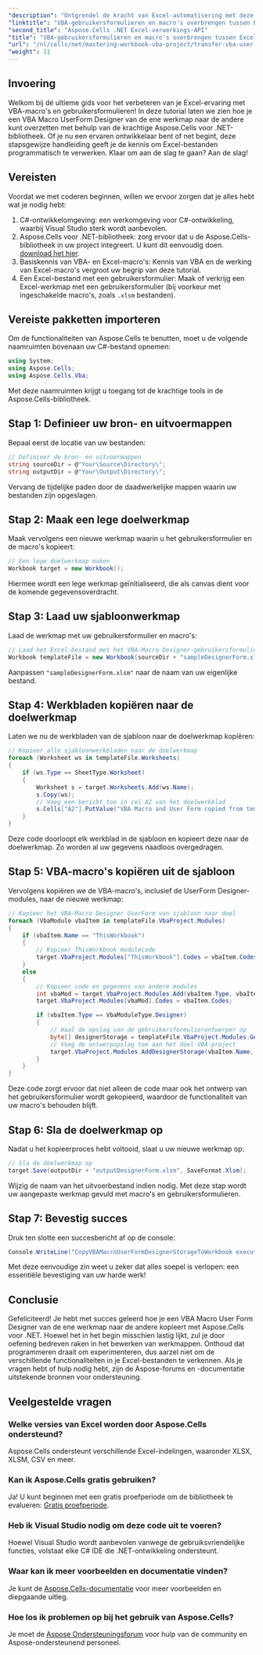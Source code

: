 ```yaml
---
"description": "Ontgrendel de kracht van Excel-automatisering met deze uitgebreide handleiding over het overzetten van VBA-gebruikersformulieren en macro's tussen werkmappen met Aspose.Cells voor .NET. Perfect voor zowel beginners als ervaren ontwikkelaars."
"linktitle": "VBA-gebruikersformulieren en macro's overbrengen tussen Excel-werkmappen"
"second_title": "Aspose.Cells .NET Excel-verwerkings-API"
"title": "VBA-gebruikersformulieren en macro's overbrengen tussen Excel-werkmappen"
"url": "/nl/cells/net/mastering-workbook-vba-project/transfer-vba-user-form-and-macro/"
"weight": 11
---
```


## Invoering

Welkom bij dé ultieme gids voor het verbeteren van je Excel-ervaring met VBA-macro's en gebruikersformulieren! In deze tutorial laten we zien hoe je een VBA Macro UserForm Designer van de ene werkmap naar de andere kunt overzetten met behulp van de krachtige Aspose.Cells voor .NET-bibliotheek. Of je nu een ervaren ontwikkelaar bent of net begint, deze stapsgewijze handleiding geeft je de kennis om Excel-bestanden programmatisch te verwerken. Klaar om aan de slag te gaan? Aan de slag!

## Vereisten
Voordat we met coderen beginnen, willen we ervoor zorgen dat je alles hebt wat je nodig hebt:

1. C#-ontwikkelomgeving: een werkomgeving voor C#-ontwikkeling, waarbij Visual Studio sterk wordt aanbevolen.
2. Aspose.Cells voor .NET-bibliotheek: zorg ervoor dat u de Aspose.Cells-bibliotheek in uw project integreert. U kunt dit eenvoudig doen. [download het hier](https://releases.aspose.com/cells/net/).
3. Basiskennis van VBA- en Excel-macro's: Kennis van VBA en de werking van Excel-macro's vergroot uw begrip van deze tutorial.
4. Een Excel-bestand met een gebruikersformulier: Maak of verkrijg een Excel-werkmap met een gebruikersformulier (bij voorkeur met ingeschakelde macro's, zoals `.xlsm` bestanden).

## Vereiste pakketten importeren
Om de functionaliteiten van Aspose.Cells te benutten, moet u de volgende naamruimten bovenaan uw C#-bestand opnemen:

```csharp
using System;
using Aspose.Cells;
using Aspose.Cells.Vba;
```

Met deze naamruimten krijgt u toegang tot de krachtige tools in de Aspose.Cells-bibliotheek.

## Stap 1: Definieer uw bron- en uitvoermappen
Bepaal eerst de locatie van uw bestanden:

```csharp
// Definieer de bron- en uitvoermappen
string sourceDir = @"Your\Source\Directory\";
string outputDir = @"Your\Output\Directory\";
```

Vervang de tijdelijke paden door de daadwerkelijke mappen waarin uw bestanden zijn opgeslagen.

## Stap 2: Maak een lege doelwerkmap
Maak vervolgens een nieuwe werkmap waarin u het gebruikersformulier en de macro's kopieert:

```csharp
// Een lege doelwerkmap maken
Workbook target = new Workbook();
```

Hiermee wordt een lege werkmap geïnitialiseerd, die als canvas dient voor de komende gegevensoverdracht.

## Stap 3: Laad uw sjabloonwerkmap
Laad de werkmap met uw gebruikersformulier en macro's:

```csharp
// Laad het Excel-bestand met het VBA-Macro Designer-gebruikersformulier
Workbook templateFile = new Workbook(sourceDir + "sampleDesignerForm.xlsm");
```

Aanpassen `"sampleDesignerForm.xlsm"` naar de naam van uw eigenlijke bestand.

## Stap 4: Werkbladen kopiëren naar de doelwerkmap
Laten we nu de werkbladen van de sjabloon naar de doelwerkmap kopiëren:

```csharp
// Kopieer alle sjabloonwerkbladen naar de doelwerkmap
foreach (Worksheet ws in templateFile.Worksheets)
{
    if (ws.Type == SheetType.Worksheet)
    {
        Worksheet s = target.Worksheets.Add(ws.Name);
        s.Copy(ws);
        // Voeg een bericht toe in cel A2 van het doelwerkblad
        s.Cells["A2"].PutValue("VBA Macro and User Form copied from template to target.");
    }
}
```

Deze code doorloopt elk werkblad in de sjabloon en kopieert deze naar de doelwerkmap. Zo worden al uw gegevens naadloos overgedragen.

## Stap 5: VBA-macro's kopiëren uit de sjabloon
Vervolgens kopiëren we de VBA-macro's, inclusief de UserForm Designer-modules, naar de nieuwe werkmap:

```csharp
// Kopieer het VBA-Macro Designer UserForm van sjabloon naar doel
foreach (VbaModule vbaItem in templateFile.VbaProject.Modules)
{
    if (vbaItem.Name == "ThisWorkbook")
    {
        // Kopieer ThisWorkbook modulecode
        target.VbaProject.Modules["ThisWorkbook"].Codes = vbaItem.Codes;
    }
    else
    {
        // Kopieer code en gegevens van andere modules
        int vbaMod = target.VbaProject.Modules.Add(vbaItem.Type, vbaItem.Name);
        target.VbaProject.Modules[vbaMod].Codes = vbaItem.Codes;

        if (vbaItem.Type == VbaModuleType.Designer)
        {
            // Haal de opslag van de gebruikersformulierontwerper op
            byte[] designerStorage = templateFile.VbaProject.Modules.GetDesignerStorage(vbaItem.Name);
            // Voeg de ontwerpopslag toe aan het doel-VBA-project
            target.VbaProject.Modules.AddDesignerStorage(vbaItem.Name, designerStorage);
        }
    }
}
```

Deze code zorgt ervoor dat niet alleen de code maar ook het ontwerp van het gebruikersformulier wordt gekopieerd, waardoor de functionaliteit van uw macro's behouden blijft.

## Stap 6: Sla de doelwerkmap op
Nadat u het kopieerproces hebt voltooid, slaat u uw nieuwe werkmap op:

```csharp
// Sla de doelwerkmap op
target.Save(outputDir + "outputDesignerForm.xlsm", SaveFormat.Xlsm);
```

Wijzig de naam van het uitvoerbestand indien nodig. Met deze stap wordt uw aangepaste werkmap gevuld met macro's en gebruikersformulieren.

## Stap 7: Bevestig succes
Druk ten slotte een succesbericht af op de console:

```csharp
Console.WriteLine("CopyVBAMacroUserFormDesignerStorageToWorkbook executed successfully.\r\n");
```

Met deze eenvoudige zin weet u zeker dat alles soepel is verlopen: een essentiële bevestiging van uw harde werk!

## Conclusie
Gefeliciteerd! Je hebt met succes geleerd hoe je een VBA Macro User Form Designer van de ene werkmap naar de andere kopieert met Aspose.Cells voor .NET. Hoewel het in het begin misschien lastig lijkt, zul je door oefening bedreven raken in het bewerken van werkmappen. Onthoud dat programmeren draait om experimenteren, dus aarzel niet om de verschillende functionaliteiten in je Excel-bestanden te verkennen. Als je vragen hebt of hulp nodig hebt, zijn de Aspose-forums en -documentatie uitstekende bronnen voor ondersteuning.

## Veelgestelde vragen

### Welke versies van Excel worden door Aspose.Cells ondersteund?
Aspose.Cells ondersteunt verschillende Excel-indelingen, waaronder XLSX, XLSM, CSV en meer.

### Kan ik Aspose.Cells gratis gebruiken?
Ja! U kunt beginnen met een gratis proefperiode om de bibliotheek te evalueren: [Gratis proefperiode](https://releases.aspose.com/).

### Heb ik Visual Studio nodig om deze code uit te voeren?
Hoewel Visual Studio wordt aanbevolen vanwege de gebruiksvriendelijke functies, volstaat elke C# IDE die .NET-ontwikkeling ondersteunt.

### Waar kan ik meer voorbeelden en documentatie vinden?
Je kunt de [Aspose.Cells-documentatie](https://reference.aspose.com/cells/net/) voor meer voorbeelden en diepgaande uitleg.

### Hoe los ik problemen op bij het gebruik van Aspose.Cells?
Je moet de [Aspose Ondersteuningsforum](https://forum.aspose.com/c/cells/9) voor hulp van de community en Aspose-ondersteunend personeel.